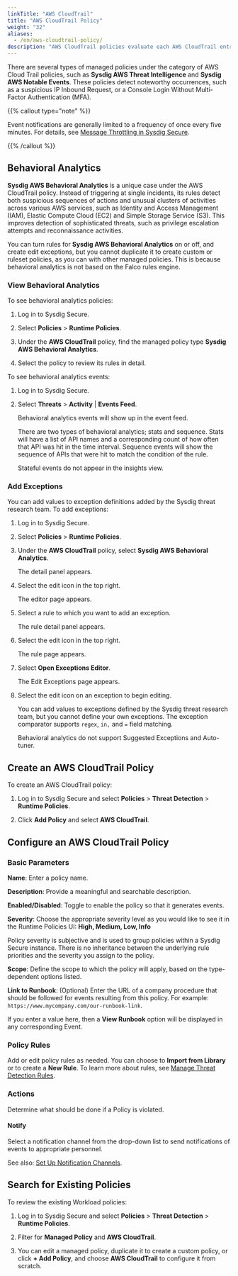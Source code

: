 ```yaml
---
linkTitle: "AWS CloudTrail"
title: "AWS CloudTrail Policy"
weight: "32"
aliases:
  - /en/aws-cloudtrail-policy/
description: "AWS CloudTrail policies evaluate each AWS CloudTrail entry in Sysdig Cloud. You can edit them, duplicate to create a custom version, or create a new list matching policy from scratch. These policies are used by Sysdig Agentless detection engine."
---
```


There are several types of managed policies under the category of AWS Cloud Trail policies, such as **Sysdig AWS Threat Intelligence** and **Sysdig AWS Notable Events**. These policies detect noteworthy occurrences, such as a suspicious IP Inbound Request, or a Console Login Without Multi-Factor Authentication (MFA).

{{% callout type="note" %}}

Event notifications are generally limited to a frequency of once every five minutes. For details, see [Message Throttling in Sysdig Secure](/en/docs/administration/administration-settings/outbound-integrations/notifications-management/troubleshoot-notifications-channels/#message-throttling-in-sysdig-secure).

{{% /callout %}}

## Behavioral Analytics

**Sysdig AWS Behavioral Analytics** is a unique case under the AWS CloudTrail policy. Instead of triggering at single incidents, its rules detect both suspicious sequences of actions and unusual clusters of activities across various AWS services, such as Identity and Access Management (IAM), Elastic Compute Cloud (EC2) and Simple Storage Service (S3). This improves detection of sophisticated threats, such as privilege escalation attempts and reconnaissance activities.

You can turn rules for **Sysdig AWS Behavioral Analytics** on or off, and create edit exceptions, but you cannot duplicate it to create custom or ruleset policies, as you can with other managed policies. This is because behavioral analytics is not based on the Falco rules engine. 

### View Behavioral Analytics

To see behavioral analytics policies:

1. Log in to Sysdig Secure.

2. Select **Policies** > **Runtime Policies**.

3. Under the **AWS CloudTrail** policy, find the managed policy type **Sysdig AWS Behavioral Analytics**.

4. Select the policy to review its rules in detail.

To see behavioral analytics events:

1. Log in to Sysdig Secure.

2. Select **Threats** > **Activity** | **Events Feed**.

   Behavioral analytics events will show up in the event feed.

   There are two types of behavioral analytics; stats and sequence. Stats will have a list of API names and a corresponding count of how often that API was hit in the time interval. Sequence events will show the sequence of APIs that were hit to match the condition of the rule. 
   
   Stateful events do not appear in the insights view. 

### Add Exceptions

You can add values to exception definitions added by the Sysdig threat research team. To add exceptions:

1. Log in to Sysdig Secure.

2. Select **Policies** > **Runtime Policies**.

3. Under the **AWS CloudTrail** policy, select **Sysdig AWS Behavioral Analytics**.

   The detail panel appears.

4. Select the edit icon in the top right.

   The editor page appears.

5. Select a rule to which you want to add an exception.

   The rule detail panel appears.

6. Select the edit icon in the top right.

   The rule page appears.

7. Select **Open Exceptions Editor**.

   The Edit Exceptions page appears.

8. Select the edit icon on an exception to begin editing.

   You can add values to exceptions defined by the Sysdig threat research team, but you cannot define your own exceptions. The exception comparator supports `regex`, `in,` and `=` field matching.
  
   Behavioral analytics do not support Suggested Exceptions and Auto-tuner.

## Create an AWS CloudTrail Policy

To create an AWS CloudTrail policy:

1. Log in to Sysdig Secure and select **Policies** > **Threat Detection** > **Runtime Policies**.

2. Click **Add Policy** and select **AWS CloudTrail**.

## Configure an AWS CloudTrail Policy

### Basic Parameters

**Name**: Enter a policy name.

**Description**: Provide a meaningful and searchable description.

**Enabled/Disabled**: Toggle to enable the policy so that it generates events.

**Severity**: Choose the appropriate severity level as you would like to see it in the Runtime Policies UI: **High, Medium, Low, Info**

Policy severity is subjective and is used to group policies within a Sysdig Secure instance. There is no inheritance between the underlying rule priorities and the severity you assign to the policy.

**Scope**: Define the scope to which the policy will apply, based on the type-dependent options listed.

**Link to Runbook**: (Optional) Enter the URL of a company procedure that should be followed for events resulting from this policy. For example: `https://www.mycompany.com/our-runbook-link`.

If you enter a value here, then a **View Runbook** option will be displayed in any corresponding Event.

### Policy Rules

Add or edit policy rules as needed. You can choose to **Import from Library** or to create a **New Rule**. To learn more about rules, see [Manage Threat Detection Rules](/en/manage-rules).

### Actions

Determine what should be done if a Policy is violated. 

#### Notify

Select a notification channel from the drop-down list to send notifications of events to appropriate personnel.

See also: [Set Up Notification Channels](/en/docs/administration/administration-settings/notifications-management/set-up-notification-channels/#set-up-notification-channels).

## Search for Existing Policies

To review the existing Workload policies: 

1. Log in to Sysdig Secure and select **Policies**  > **Threat Detection**  > **Runtime Policies**.

2. Filter for **Managed Policy** and **AWS CloudTrail**. 

3. You can edit a managed policy, duplicate it to create a custom policy, or click **+ Add Policy**, and choose **AWS CloudTrail** to configure it from scratch.